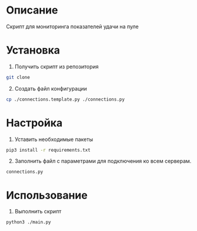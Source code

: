 # Описание #
Скрипт для мониторинга показателей удачи на пуле

# Установка #
1. Получить скрипт из репозитория
```bash
git clone 
```
2. Создать файл конфигурации
```bash
cp ./connections.template.py ./connections.py
```
# Настройка #
1. Уставить необходимые пакеты
```bash
pip3 install -r requirements.txt
```
2. Заполнить файл с параметрами для подключения ко всем серверам.
```
connections.py
```
# Использование #
1. Выполнить скрипт
```
python3 ./main.py
```